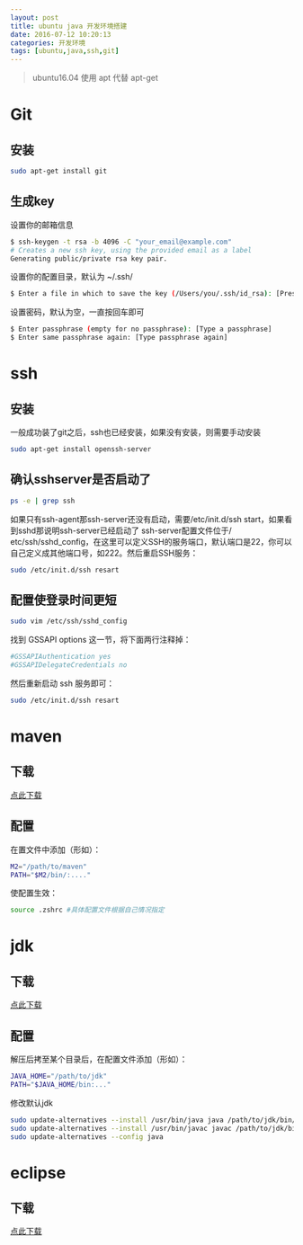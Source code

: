 ```yaml
---
layout: post
title: ubuntu java 开发环境搭建
date: 2016-07-12 10:20:13
categories: 开发环境
tags: [ubuntu,java,ssh,git]
---
```


>ubuntu16.04 使用 apt 代替 apt-get


# Git
## 安装
```bash
sudo apt-get install git
```
## 生成key
设置你的邮箱信息
```bash
$ ssh-keygen -t rsa -b 4096 -C "your_email@example.com"
# Creates a new ssh key, using the provided email as a label
Generating public/private rsa key pair.
```
设置你的配置目录，默认为 ~/.ssh/
```bash
$ Enter a file in which to save the key (/Users/you/.ssh/id_rsa): [Press enter]
```
设置密码，默认为空，一直按回车即可
```bash
$ Enter passphrase (empty for no passphrase): [Type a passphrase]
$ Enter same passphrase again: [Type passphrase again]
```
# ssh
## 安装
一般成功装了git之后，ssh也已经安装，如果没有安装，则需要手动安装
```bash
sudo apt-get install openssh-server
```
## 确认sshserver是否启动了
```bash
ps -e | grep ssh
```
如果只有ssh-agent那ssh-server还没有启动，需要/etc/init.d/ssh start，如果看到sshd那说明ssh-server已经启动了
ssh-server配置文件位于/ etc/ssh/sshd_config，在这里可以定义SSH的服务端口，默认端口是22，你可以自己定义成其他端口号，如222。然后重启SSH服务：
```bash
sudo /etc/init.d/ssh resart
```
## 配置使登录时间更短
```bash
sudo vim /etc/ssh/sshd_config
```
找到 GSSAPI options 这一节，将下面两行注释掉：
```bash
#GSSAPIAuthentication yes
#GSSAPIDelegateCredentials no
```
然后重新启动 ssh 服务即可：
```bash
sudo /etc/init.d/ssh resart
```
# maven
## 下载
[点此下载](http://maven.apache.org/download.cgi)
## 配置
在置文件中添加（形如）：
```bash
M2="/path/to/maven"   
PATH="$M2/bin/:...."
```
使配置生效：
```bash
source .zshrc #具体配置文件根据自己情况指定
```
# jdk
## 下载
[点此下载](http://www.oracle.com/technetwork/java/javase/downloads/index.html)
## 配置
解压后拷至某个目录后，在配置文件添加（形如）：
```bash
JAVA_HOME="/path/to/jdk"
PATH="$JAVA_HOME/bin:..."
```
修改默认jdk
```bash
sudo update-alternatives --install /usr/bin/java java /path/to/jdk/bin/java 300
sudo update-alternatives --install /usr/bin/javac javac /path/to/jdk/bin/javac 300
sudo update-alternatives --config java
```
# eclipse
## 下载
[点此下载](http://www.eclipse.org/)
